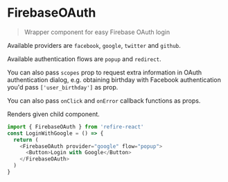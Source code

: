 # FirebaseOAuth

> Wrapper component for easy Firebase OAuth login

Available providers are `facebook`, `google`, `twitter` and `github`.

Available authentication flows are `popup` and `redirect`.

You can also pass `scopes` prop to request extra information in OAuth authentication dialog, e.g. obtaining birthday with Facebook authentication you'd pass `['user_birthday']` as prop.

You can also pass `onClick` and `onError` callback functions as props.

Renders given child component.

```js
import { FirebaseOAuth } from 'refire-react'
const LoginWithGoogle = () => {
  return (
    <FirebaseOAuth provider="google" flow="popup">
      <Button>Login with Google</Button>
    </FirebaseOAuth>
  )
}
```
